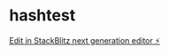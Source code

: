 # hashtest

[Edit in StackBlitz next generation editor ⚡️](https://stackblitz.com/~/github.com/codeHash12/hashtest)